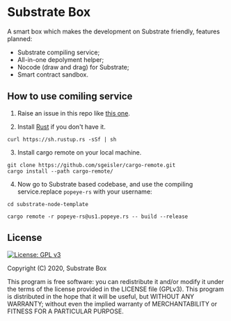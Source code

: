 # Substrate Box

A smart box which makes the development on Substrate friendly, features planned:

* Substrate compiling service;
* All-in-one depolyment helper;
* Nocode (draw and drag) for Substrate;
* Smart contract sandbox.

## How to use comiling service

1. Raise an issue in this repo like [this one](https://github.com/sub-box/sub-box/issues/2).

2. Install [Rust](https://doc.rust-lang.org/cargo/getting-started/installation.html) if you don't have it.
```shell
curl https://sh.rustup.rs -sSf | sh
```

3. Install cargo remote on your local machine.
```shell
git clone https://github.com/sgeisler/cargo-remote.git
cargo install --path cargo-remote/
```

4. Now go to Substrate based codebase, and use the compiling service.replace `popeye-rs` with your username:
```shell
cd substrate-node-template

cargo remote -r popeye-rs@us1.popeye.rs -- build --release
``` 

## License
[![License: GPL v3](https://img.shields.io/badge/License-GPL%20v3-blue.svg)](http://www.gnu.org/licenses/gpl-3.0)

Copyright (C) 2020, Substrate Box

This program is free software: you can redistribute it and/or modify it under the terms of the license provided in the LICENSE file (GPLv3).  This program is distributed in the hope that it will be useful, but WITHOUT ANY WARRANTY; without even the implied warranty of MERCHANTABILITY or FITNESS FOR A PARTICULAR PURPOSE.
